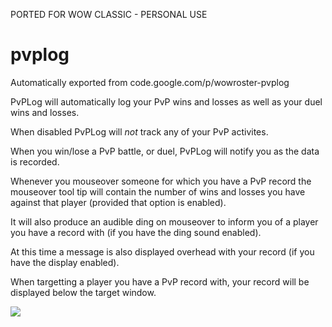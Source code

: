 PORTED FOR WOW CLASSIC - PERSONAL USE

# pvplog
Automatically exported from code.google.com/p/wowroster-pvplog

PvPLog will automatically log your PvP wins and losses as well as your duel wins and losses.

When disabled PvPLog will *not* track any of your PvP activites.

When you win/lose a PvP battle, or duel, PvPLog will notify you as the data is recorded.

Whenever you mouseover someone for which you have a PvP record the mouseover tool tip will contain the number of wins and losses you have against that player (provided that option is enabled).

It will also produce an audible ding on mouseover to inform you of a player you have a record with (if you have the ding sound enabled).

At this time a message is also displayed overhead with your record (if you have the display enabled).

When targetting a player you have a PvP record with, your record will be displayed below the target window.

[<img src="http://www.wowroster.net/images/bigdownload.gif">](http://www.wowroster.net/downloads/?id=51)
